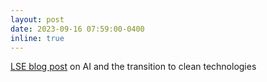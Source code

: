 ```yaml
---
layout: post
date: 2023-09-16 07:59:00-0400
inline: true
---
```


<a href="https://blogs.lse.ac.uk/politicsandpolicy/could-artificial-intelligence-deliver-a-green-transition/">LSE blog post</a> on AI and the transition to clean technologies 